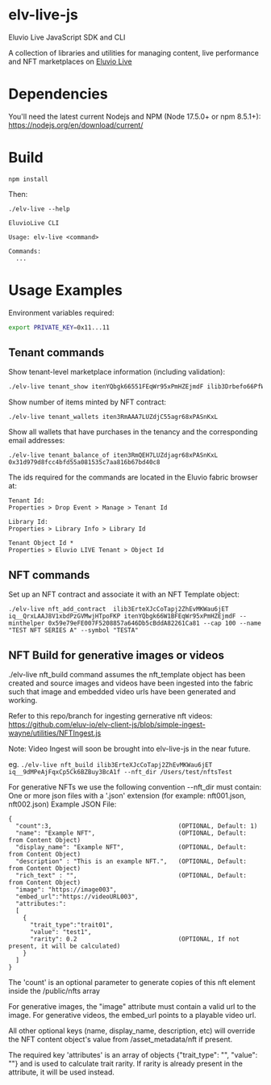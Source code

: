# elv-live-js

Eluvio Live JavaScript SDK and CLI

A collection of libraries and utilities for managing content, live performance and NFT marketplaces on [Eluvio Live](https://live.eluv.io)

# Dependencies

You'll need the latest current Nodejs and NPM (Node 17.5.0+ or npm 8.5.1+): https://nodejs.org/en/download/current/

# Build

```
npm install
```

Then:

```
./elv-live --help

EluvioLive CLI

Usage: elv-live <command>

Commands:
  ...
```
# Usage Examples

Environment variables required:

```bash
export PRIVATE_KEY=0x11...11
```

## Tenant commands

Show tenant-level marketplace information (including validation):

``` bash
./elv-live tenant_show itenYQbgk66551FEqWr95xPmHZEjmdF ilib3Drbefo66PfWvY1NVup4VZFzDJ68  iq__21pxPgnpyYkV666nZ2RhNGYGYdwC --check_cauth ikms2BxjJaireMQXHS55gAiWkuugU5gsjx --check_minter 0x59e79eFE007F5205557a646Db5cBddA82261Ca81
```

Show number of items minted by NFT contract:
```
./elv-live tenant_wallets iten3RmAAA7LUZdjC55agr68xPASnKxL
```

Show all wallets that have purchases in the tenancy and the corresponding email addresses:
```
./elv-live tenant_balance_of iten3RmQEH7LUZdjagr68xPASnKxL 0x31d979d8fcc4bfd55a081535c7aa816b67bd40c8
```
The ids required for the commands are located in the Eluvio fabric browser at:

```
Tenant Id:
Properties > Drop Event > Manage > Tenant Id
```
```
Library Id:
Properties > Library Info > Library Id
```
```
Tenant Object Id *
Properties > Eluvio LIVE Tenant > Object Id
```
## NFT commands

Set up an NFT contract and associate it with an NFT Template object:

```
./elv-live nft_add_contract  ilib3ErteXJcCoTapj2ZhEvMKWau6jET iq__QrxLAAJ8V1xbdPzGVMwjHTpoFKP itenYQbgk66W1BFEqWr95xPmHZEjmdF --minthelper 0x59e79eFE007F5208857a646Db5cBddA82261Ca81 --cap 100 --name "TEST NFT SERIES A" --symbol "TESTA"
```

## NFT Build for generative images or videos

./elv-live nft_build command assumes the nft_template object has been created and source images and videos have been ingested into the fabric such that image and embedded video urls have been generated and working.

Refer to this repo/branch for ingesting gernerative nft videos:
https://github.com/eluv-io/elv-client-js/blob/simple-ingest-wayne/utilities/NFTIngest.js

Note: Video Ingest will soon be brought into elv-live-js in the near future.

eg.
`./elv-live nft_build ilib3ErteXJcCoTapj2ZhEvMKWau6jET iq__9dMPeAjFqxCp5Ck6BZBuy3BcA1f --nft_dir /Users/test/nftsTest`

For generative NFTs we use the following convention --nft_dir must contain:
One or more json files with a '.json' extension (for example: nft001.json, nft002.json)
Example JSON File:
```
{
  "count":3,                                   (OPTIONAL, Default: 1)
  "name": "Example NFT",                       (OPTIONAL, Default: from Content Object)
  "display_name": "Example NFT",               (OPTIONAL, Default: from Content Object)
  "description" : "This is an example NFT.",   (OPTIONAL, Default: from Content Object)
  "rich_text" : "",                            (OPTIONAL, Default: from Content Object)
  "image": "https://image003",
  "embed_url":"https://videoURL003",
  "attributes:":
  [
    {
      "trait_type":"trait01",
      "value": "test1",
      "rarity": 0.2                            (OPTIONAL, If not present, it will be calculated)
    }
  ]
}
```
The 'count' is an optional parameter to generate copies of this nft element inside
the /public/nfts array

For generative images, the "image" attribute must contain a valid url to the image.
For generative videos, the embed_url points to a playable video url.

All other optional keys (name, display_name, description, etc) will override the
NFT content object's value from /asset_metadata/nft if present.

The required key 'attributes' is an array of objects {"trait_type": "", "value": ""}
and is used to calculate trait rarity. If rarity is already present in the attribute,
it will be used instead.
